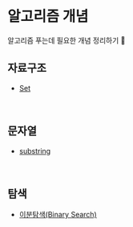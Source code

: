 # 알고리즘 개념

알고리즘 푸는데 필요한 개념 정리하기 📝 

<h2> 자료구조 </h2>

* [Set](https://github.com/harinplz/Algorithm-Study/blob/main/%EA%B0%9C%EB%85%90/%EC%9E%90%EB%A3%8C%EA%B5%AC%EC%A1%B0/Set.md)

<br>

<h2> 문자열 </h2>

* [substring](https://github.com/Harinee68/algorithm_study/blob/main/%EA%B0%9C%EB%85%90/%EB%AC%B8%EC%9E%90%EC%97%B4/substring.md)

<br/>

<h2> 탐색 </h2>

* [이분탐색(Binary Search)](https://github.com/harinplz/Algorithm-Study/blob/main/%EA%B0%9C%EB%85%90/%ED%83%90%EC%83%89/%EC%9D%B4%EB%B6%84%ED%83%90%EC%83%89.md)
